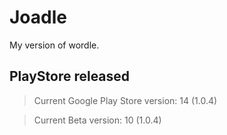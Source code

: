 # Joadle

My version of wordle.

## PlayStore released

 > Current Google Play Store version: 14 (1.0.4)
 
 > Current Beta version: 10 (1.0.4)
